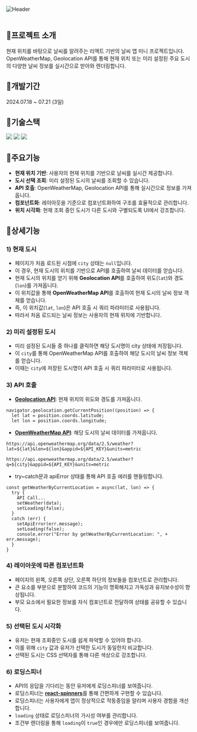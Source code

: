 ![Header](https://capsule-render.vercel.app/api?type=rect&color=e75906&text=WeatherNow&desc=현재%20시간%20및%20위치%20기반의%20날씨%20앱%20미니%20프로젝트&section=header&height=250&fontColor=ffffff&fontSize=60&fontAlignY=45&descAlignY=67&descSize=30)
<br><br>

## 📍프로젝트 소개
현재 위치를 바탕으로 날씨를 알려주는 리액트 기반의 날씨 앱 미니 프로젝트입니다. OpenWeatherMap, Geolocation API를 통해 현재 위치 또는 미리 설정된 주요 도시의 다양한 날씨 정보를 실시간으로 받아와 렌더링합니다.

## 📍개발기간
2024.07.18 ~ 07.21 (3일)

## 📍기술스택
<div>
	<img src="https://img.shields.io/badge/React-61DAFB?style=for-the-badge&logo=react&logoColor=black">
	<img src="https://img.shields.io/badge/CSS-1572B6?style=for-the-badge&logo=css3&logoColor=white"> 
	<img src="https://img.shields.io/badge/API Call-E3695F?style=for-the-badge&logoColor=white"> 
</div>

## 📍주요기능
- **현재 위치 기반**: 사용자의 현재 위치를 기반으로 날씨를 실시간 제공합니다.
- **도시 선택 조회**: 미리 설정된 도시의 날씨를 조회할 수 있습니다.
- **API 호출**: OpenWeatherMap, Geolocation API를 통해 실시간으로 정보를 가져옵니다.
- **컴포넌트화**: 레이아웃을 기준으로 컴포넌트화하여 구조를 효율적으로 관리합니다.
- **위치 시각화**: 현재 조회 중인 도시가 다른 도시와 구별되도록 UI에서 강조합니다.

## 📍상세기능
### 1) 현재 도시
- 페이지가 처음 로드된 시점에 `city` 상태는 `null`입니다.
- 이 경우, 현재 도시의 위치를 기반으로 API를 호출하여 날씨 데이터를 얻습니다.
- 현재 도시의 위치를 얻기 위해 **Geolocation API**를 호출하여 위도(`lat`)와 경도(`lon`)를 가져옵니다.
- 이 위치값을 통해 **OpenWeatherMap API**를 호출하여 현재 도시의 날씨 정보 객체를 얻습니다.
- 즉, 이 위치값(`lat`, `lon`)은 API 호출 시 쿼리 파라미터로 사용됩니다.
- 따라서 처음 로드되는 날씨 정보는 사용자의 현재 위치에 기반합니다.

### 2) 미리 설정된 도시
- 미리 설정된 도시들 중 하나를 클릭하면 해당 도시명이 city 상태에 저장됩니다.
- 이 `city`를 통해 OpenWeatherMap API를 호출하여 해당 도시의 날씨 정보 객체를 얻습니다.
- 이때는 `city`에 저장된 도시명이 API 호출 시 쿼리 파라미터로 사용됩니다.

### 3) API 호출
- [**Geolocation API**](https://developer.mozilla.org/en-US/docs/Web/API/Geolocation/getCurrentPosition): 현재 위치의 위도와 경도를 가져옵니다.
```
navigator.geolocation.getCurrentPosition((position) => {
  let lat = position.coords.latitude;
  let lon = position.coords.longitude;
```
- [**OpenWeatherMap API**](https://openweathermap.org/current): 해당 도시의 날씨 데이터를 가져옵니다.
```
https://api.openweathermap.org/data/2.5/weather?lat=${lat}&lon=${lon}&appid=${API_KEY}&units=metric
```
```
https://api.openweathermap.org/data/2.5/weather?q=${city}&appid=${API_KEY}&units=metric
```
- try~catch문과 apiError 상태를 통해 API 호출 에러를 핸들링합니다.
```
const getWeatherByCurrentLocation = async(lat, lon) => {
  try {
    API Call...
    setWeather(data);
    setLoading(false);
  }
  catch (err) {
    setApiError(err.message);
    setLoading(false);
    console.error("Error by getWeatherByCurrentLocation: ", + err.message);
  }
}
```

### 4) 레이아웃에 따른 컴포넌트화
- 페이지의 왼쪽, 오른쪽 상단, 오른쪽 하단의 정보들을 컴포넌트로 관리합니다.
- 큰 요소를 부분으로 분할하여 코드의 기능이 명확해지고 가독성과 유지보수성이 향상됩니다.
- 부모 요소에서 필요한 정보를 자식 컴포넌트로 전달하여 상태를 공유할 수 있습니다.

### 5) 선택된 도시 시각화
- 유저는 현재 조회중인 도시를 쉽게 파악할 수 있어야 합니다.
- 이를 위해 `city` 값과 유저가 선택한 도시가 동일한지 비교합니다.
- 선택된 도시는 CSS 선택자를 통해 다른 색상으로 강조합니다.

### 6) 로딩스피너
- API의 응답을 기다리는 동안 유저에게 로딩스피너를 보여줍니다.
- 로딩스피너는 [**react-spinners**](https://www.npmjs.com/package/react-spinners)를 통해 간편하게 구현할 수 있습니다.
- 로딩스피너는 사용자에게 앱이 정상적으로 작동중임을 알리며 사용자 경험을 개선합니다.
- `loading` 상태로 로딩스피너의 가시성 여부를 관리합니다.
- 조건부 렌더링을 통해 `loading`이 `true`인 경우에만 로딩스피너를 보여줍니다.
